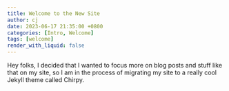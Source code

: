 ```yaml
---
title: Welcome to the New Site
author: cj
date: 2023-06-17 21:35:00 +0800
categories: [Intro, Welcome]
tags: [welcome]
render_with_liquid: false
---
```


Hey folks, I decided that I wanted to focus more on blog posts and stuff like that on my site, so I am in the process of migrating my site to a really cool Jekyll theme called Chirpy.
